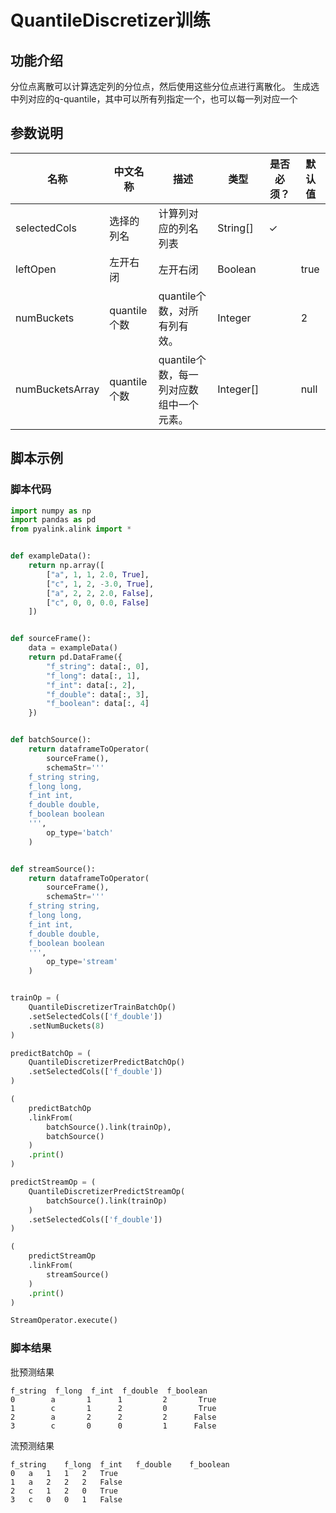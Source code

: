 # QuantileDiscretizer训练
## 功能介绍

分位点离散可以计算选定列的分位点，然后使用这些分位点进行离散化。
生成选中列对应的q-quantile，其中可以所有列指定一个，也可以每一列对应一个

## 参数说明

<!-- This is the start of auto-generated parameter info -->
<!-- DO NOT EDIT THIS PART!!! -->
| 名称 | 中文名称 | 描述 | 类型 | 是否必须？ | 默认值 |
| --- | --- | --- | --- | --- | --- |
| selectedCols | 选择的列名 | 计算列对应的列名列表 | String[] | ✓ |  |
| leftOpen | 左开右闭 | 左开右闭 | Boolean | | true |
| numBuckets | quantile个数 | quantile个数，对所有列有效。 | Integer |  | 2 |
| numBucketsArray | quantile个数 | quantile个数，每一列对应数组中一个元素。 | Integer[] |  | null |<!-- This is the end of auto-generated parameter info -->

## 脚本示例

### 脚本代码

```python
import numpy as np
import pandas as pd
from pyalink.alink import *


def exampleData():
    return np.array([
        ["a", 1, 1, 2.0, True],
        ["c", 1, 2, -3.0, True],
        ["a", 2, 2, 2.0, False],
        ["c", 0, 0, 0.0, False]
    ])


def sourceFrame():
    data = exampleData()
    return pd.DataFrame({
        "f_string": data[:, 0],
        "f_long": data[:, 1],
        "f_int": data[:, 2],
        "f_double": data[:, 3],
        "f_boolean": data[:, 4]
    })


def batchSource():
    return dataframeToOperator(
        sourceFrame(),
        schemaStr='''
    f_string string, 
    f_long long, 
    f_int int, 
    f_double double, 
    f_boolean boolean
    ''',
        op_type='batch'
    )


def streamSource():
    return dataframeToOperator(
        sourceFrame(),
        schemaStr='''
    f_string string, 
    f_long long, 
    f_int int, 
    f_double double, 
    f_boolean boolean
    ''',
        op_type='stream'
    )


trainOp = (
    QuantileDiscretizerTrainBatchOp()
    .setSelectedCols(['f_double'])
    .setNumBuckets(8)
)

predictBatchOp = (
    QuantileDiscretizerPredictBatchOp()
    .setSelectedCols(['f_double'])
)

(
    predictBatchOp
    .linkFrom(
        batchSource().link(trainOp),
        batchSource()
    )
    .print()
)

predictStreamOp = (
    QuantileDiscretizerPredictStreamOp(
        batchSource().link(trainOp)
    )
    .setSelectedCols(['f_double'])
)

(
    predictStreamOp
    .linkFrom(
        streamSource()
    )
    .print()
)

StreamOperator.execute()
```

### 脚本结果
批预测结果
```
f_string  f_long  f_int  f_double  f_boolean
0        a       1      1         2       True
1        c       1      2         0       True
2        a       2      2         2      False
3        c       0      0         1      False
```
流预测结果
```
f_string	f_long	f_int	f_double	f_boolean
0	a	1	1	2	True
1	a	2	2	2	False
2	c	1	2	0	True
3	c	0	0	1	False
```
